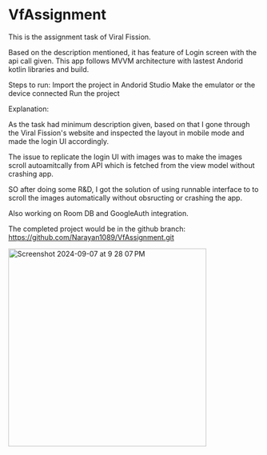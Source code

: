 # VfAssignment
This is the assignment task of Viral Fission.

Based on the description mentioned, it has feature of Login screen with the api call given. This app follows MVVM architecture with lastest Andorid kotlin libraries and build.


Steps to run:
Import the project in Andorid Studio
Make the emulator or the device connected
Run the project


Explanation:

As the task had minimum description given, based on that I gone through the Viral Fission's website and inspected the layout in mobile mode and made the login UI accordingly.

The issue to replicate the login UI with images was to make the images scroll autoamitcally from API which is fetched from the view model without crashing app.

SO after doing some R&D, I got the solution of using runnable interface to to scroll the images automatically without obsructing or crashing the app.

Also working on Room DB and GoogleAuth integration.

The completed project would be in the github branch:
https://github.com/Narayan1089/VfAssignment.git

<img width="396" alt="Screenshot 2024-09-07 at 9 28 07 PM" src="https://github.com/user-attachments/assets/49a27fe3-2227-4521-8675-79a64023fad9">
